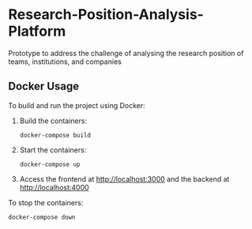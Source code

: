 # Research-Position-Analysis-Platform
Prototype to address the challenge of analysing the research position of teams, institutions, and companies

## Docker Usage

To build and run the project using Docker:

1. Build the containers:
   ```pwsh
   docker-compose build
   ```

2. Start the containers:
   ```pwsh
   docker-compose up
   ```

3. Access the frontend at [http://localhost:3000](http://localhost:3000)
   and the backend at [http://localhost:4000](http://localhost:4000)

To stop the containers:
   ```pwsh
   docker-compose down
   ```
